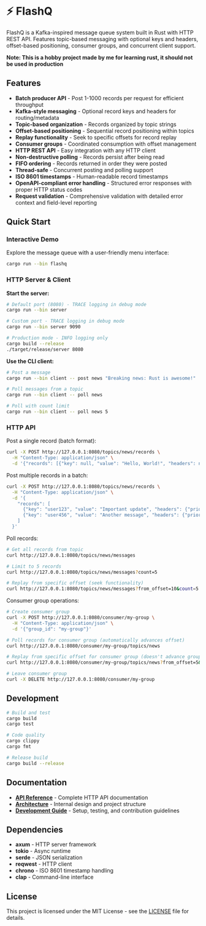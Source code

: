 # ⚡ FlashQ

FlashQ is a Kafka-inspired message queue system built in Rust with HTTP REST API. Features topic-based messaging with optional keys and headers, offset-based positioning, consumer groups, and concurrent client support.

**Note: This is a hobby project made by me for learning rust, it should not be used in production**

## Features

- **Batch producer API** - Post 1-1000 records per request for efficient throughput
- **Kafka-style messaging** - Optional record keys and headers for routing/metadata
- **Topic-based organization** - Records organized by topic strings
- **Offset-based positioning** - Sequential record positioning within topics
- **Replay functionality** - Seek to specific offsets for record replay
- **Consumer groups** - Coordinated consumption with offset management
- **HTTP REST API** - Easy integration with any HTTP client
- **Non-destructive polling** - Records persist after being read
- **FIFO ordering** - Records returned in order they were posted
- **Thread-safe** - Concurrent posting and polling support
- **ISO 8601 timestamps** - Human-readable record timestamps
- **OpenAPI-compliant error handling** - Structured error responses with proper HTTP status codes
- **Request validation** - Comprehensive validation with detailed error context and field-level reporting

## Quick Start

### Interactive Demo
Explore the message queue with a user-friendly menu interface:

```bash
cargo run --bin flashq
```

### HTTP Server & Client

**Start the server:**
```bash
# Default port (8080) - TRACE logging in debug mode
cargo run --bin server

# Custom port - TRACE logging in debug mode
cargo run --bin server 9090

# Production mode - INFO logging only
cargo build --release
./target/release/server 8080
```

**Use the CLI client:**
```bash
# Post a message
cargo run --bin client -- post news "Breaking news: Rust is awesome!"

# Poll messages from a topic
cargo run --bin client -- poll news

# Poll with count limit
cargo run --bin client -- poll news 5
```

### HTTP API

Post a single record (batch format):
```bash
curl -X POST http://127.0.0.1:8080/topics/news/records \
  -H "Content-Type: application/json" \
  -d '{"records": [{"key": null, "value": "Hello, World!", "headers": null}]}'
```

Post multiple records in a batch:
```bash
curl -X POST http://127.0.0.1:8080/topics/news/records \
  -H "Content-Type: application/json" \
  -d '{
    "records": [
      {"key": "user123", "value": "Important update", "headers": {"priority": "high", "source": "mobile"}},
      {"key": "user456", "value": "Another message", "headers": {"priority": "low", "source": "web"}}
    ]
  }'
```

Poll records:
```bash
# Get all records from topic
curl http://127.0.0.1:8080/topics/news/messages

# Limit to 5 records
curl http://127.0.0.1:8080/topics/news/messages?count=5

# Replay from specific offset (seek functionality)
curl http://127.0.0.1:8080/topics/news/messages?from_offset=10&count=5
```

Consumer group operations:
```bash
# Create consumer group
curl -X POST http://127.0.0.1:8080/consumer/my-group \
  -H "Content-Type: application/json" \
  -d '{"group_id": "my-group"}'

# Poll records for consumer group (automatically advances offset)
curl http://127.0.0.1:8080/consumer/my-group/topics/news

# Replay from specific offset for consumer group (doesn't advance group offset)  
curl http://127.0.0.1:8080/consumer/my-group/topics/news?from_offset=5&count=3

# Leave consumer group
curl -X DELETE http://127.0.0.1:8080/consumer/my-group
```

## Development

```bash
# Build and test
cargo build
cargo test

# Code quality
cargo clippy
cargo fmt

# Release build
cargo build --release
```

## Documentation

- **[API Reference](docs/api.md)** - Complete HTTP API documentation
- **[Architecture](docs/architecture.md)** - Internal design and project structure
- **[Development Guide](docs/development.md)** - Setup, testing, and contribution guidelines

## Dependencies

- **axum** - HTTP server framework
- **tokio** - Async runtime  
- **serde** - JSON serialization
- **reqwest** - HTTP client
- **chrono** - ISO 8601 timestamp handling
- **clap** - Command-line interface

## License

This project is licensed under the MIT License - see the [LICENSE](LICENSE) file for details.

